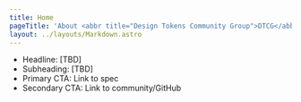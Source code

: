 ```yaml
---
title: Home
pageTitle: 'About <abbr title="Design Tokens Community Group">DTCG</abbr>'
layout: ../layouts/Markdown.astro
---
```


- Headline: [TBD]
- Subheading: [TBD]
- Primary CTA: Link to spec
- Secondary CTA: Link to community/GitHub
